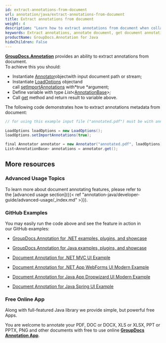 ```yaml
---
id: extract-annotations-from-document
url: annotation/java/extract-annotations-from-document
title: Extract annotations from document
weight: 4
description: "Learn how to extract annotations from document when collaborate, edit and annotate documents using GroupDocs.Annotation for Java."
keywords: Extract annotations, annotate document, get document annotations
productName: GroupDocs.Annotation for Java
hideChildren: False
---
```

**[GroupDocs.Annotation](https://products.groupdocs.com/annotation/java)** provides an ability to extract annotations from document.  
To achieve this you should:

*   Instantiate [Annotator](https://apireference.groupdocs.com/java/annotation/com.groupdocs.annotation/Annotator)objectwith input document path or stream;
*   Instantiate [LoadOptions](https://apireference.groupdocs.com/java/annotation/com.groupdocs.annotation.options/LoadOptions) objectand call [setImportAnnotations](https://apireference.groupdocs.com/java/annotation/com.groupdocs.annotation.options/LoadOptions#setImportAnnotations(boolean)) with*true *argument;
*   Define variable with type *List<*[AnnotationBase](https://apireference.groupdocs.com/java/annotation/com.groupdocs.annotation.models.annotationmodels/AnnotationBase)*\>;*
*   Call [get](https://apireference.groupdocs.com/java/annotation/com.groupdocs.annotation/Annotator#get()) method and return result to variable above.

The following code demonstrates how to extract annotations metadata from document:

```csharp
// for using this example input file ("annotated.pdf") must be with annotations
 
LoadOptions loadOptions = new LoadOptions();
loadOptions.setImportAnnotations(true);

final Annotator annotator = new Annotator("annotated.pdf", loadOptions);
List<AnnotationBase> annotations = annotator.get();
```

## More resources

### Advanced Usage Topics

To learn more about document annotating features, please refer to the [advanced usage section]({{< ref "annotation-java/developer-guide/advanced-usage/_index.md" >}}).

### GitHub Examples

You may easily run the code above and see the feature in action in our GitHub examples:

*   [GroupDocs.Annotation for .NET examples, plugins, and showcase](https://github.com/groupdocs-annotation/GroupDocs.Annotation-for-.NET)
    
*   [GroupDocs.Annotation for Java examples, plugins, and showcase](https://github.com/groupdocs-annotation/GroupDocs.Annotation-for-Java)
    
*   [Document Annotation for .NET MVC UI Example](https://github.com/groupdocs-annotation/GroupDocs.Annotation-for-.NET-MVC) 
    
*   [Document Annotation for .NET App WebForms UI Modern Example](https://github.com/groupdocs-annotation/GroupDocs.Annotation-for-.NET-WebForms)
    
*   [Document Annotation for Java App Dropwizard UI Modern Example](https://github.com/groupdocs-annotation/GroupDocs.Annotation-for-Java-Dropwizard)
    
*   [Document Annotation for Java Spring UI Example](https://github.com/groupdocs-annotation/GroupDocs.Annotation-for-Java-Spring)
    

### Free Online App

Along with full-featured Java library we provide simple, but powerful free Apps.

You are welcome to annotate your PDF, DOC or DOCX, XLS or XLSX, PPT or PPTX, PNG and other documents with free to use online **[GroupDocs Annotation App](https://products.groupdocs.app/annotation)**.
